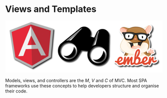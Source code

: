 # Views and Templates

![Views in SPAs](/images/spa-view.png)

Models, views, and controllers are the *M*, *V* and *C* of MVC.
Most SPA frameworks use these concepts to help developers structure
and organise their code.
